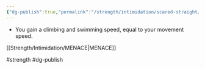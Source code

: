 ```yaml
---
{"dg-publish":true,"permalink":"/strength/intimidation/scared-straight/"}
---
```


- You gain a climbing and swimming speed, equal to your movement speed.

[[Strength/Intimidation/MENACE\|MENACE]]

#strength #dg-publish